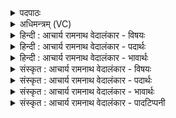 <details><summary>पदपाठः</summary>

य꣢त्। वा꣡हि꣢꣯ष्ठम्। तत्। अ꣣ग्न꣡ये꣢। बृ꣣ह꣢त्। अ꣣र्च। विभावसो। विभा। वसो। म꣡हि꣢꣯षी। इ꣣व। त्व꣢त्। र꣣यिः꣢। त्वत्। वा꣡जाः꣢꣯। उत्। ई꣣रते। ८६।
</details>

<details><summary>अधिमन्त्रम् (VC)</summary>

- अग्निः
- वसूयव आत्रेयः
- अनुष्टुप्
- गान्धारः
- आग्नेयं काण्डम्
</details>

<details><summary>हिन्दी : आचार्य रामनाथ वेदालंकार - विषयः</summary>

अगले मन्त्र में यह कहा गया है कि परमात्मा को हृदय से निकला हुआ स्तोत्र ही अर्पित करना चाहिए।
</details>

<details><summary>हिन्दी : आचार्य रामनाथ वेदालंकार - पदार्थः</summary>

पदार्थान्वयभाषाः -  (यत्) जो स्तोत्र (वाहिष्ठम्) हृदयगत भक्तिभाव का अतिशय वाहक हो (तत्) वही (अग्नये) तेजःस्वरूप परमात्मा के लिए, देय होता है। तदनुसार, हे (विभावसो) तेजोधन जीवात्मन् ! तू उस परमात्मा की (बृहत्) बहुत (अर्च) पूजा कर। हे परमात्मन् ! (त्वत्) आपके पास से (महिषी इव) महती भूमि के समान (रयिः) समस्त धन तथा (त्वत्) आपके पास से (वाजाः) अन्न और बल (उदीरते) उत्पन्न होते हैं ॥६॥ इस मन्त्र में उपमालङ्कार है। जैसे विशाल पृथिवी तुझसे उत्पन्न होती है, वैसे ही तुझसे रयि और वाज भी उत्पन्न होते हैं, यह भाव है ॥६॥
</details>

<details><summary>हिन्दी : आचार्य रामनाथ वेदालंकार - भावार्थः</summary>

भावार्थभाषाः -  जैसे परमात्मा ने हमारे उपकार के लिए भूमि रची है, वैसे ही सब धन-धान्य आदि और बल-पराक्रम, सद्गुण आदि भी हमें दिए हैं। इसलिए हार्दिक भक्तिभाव से उसकी वन्दना करनी चाहिए ॥६॥
</details>

<details><summary>संस्कृत : आचार्य रामनाथ वेदालंकार - विषयः</summary>

परमात्मने हृद्यं स्तोत्रमर्पणीयमित्युच्यते।
</details>

<details><summary>संस्कृत : आचार्य रामनाथ वेदालंकार - पदार्थः</summary>

पदार्थान्वयभाषाः -  (यत्) स्तोत्रम् (वाहिष्ठम्) वोढृतमम्, अतिशयेन सहृदयगतभक्ति- भावस्य प्रापकम् भवेत् (तत्) स्तोत्रम् (अग्नये) तेजःस्वरूपाय परमात्मने, देयमिति शेषः। तदनुसारम् हे (विभावसो) दीप्तिधन जीवात्मन् ! त्वं परमात्मानम् (बृहत्) बहु (अर्च) पूजय। हे परमात्मन् ! (त्वत्) तव सकाशात् (महिषी२ इव) महती भूमिरिव। महिष इति महन्नाम। निघं० ३।३, ततः स्त्रियां महिषी। भूरिति महिषी। तै० ब्रा० ३।९।४।५। (रयिः) सर्वं धनम्, (त्वत्) तव सकाशात् (वाजाः) अन्नानि बलानि च (उदीरते) उद्गच्छन्ति, उत्पद्यन्ते। उत् पूर्वः ईर गतौ कम्पने च, ततः लटि प्रथमपुरुषबहुवचने रूपम् ॥६॥३ अत्रोपमालङ्कारः। यथा महती पृथिवी त्वद् उदीर्ते, तथा त्वद् रयिर्वाजाश्च उदीरते इति भावः ॥६॥
</details>

<details><summary>संस्कृत : आचार्य रामनाथ वेदालंकार - भावार्थः</summary>

भावार्थभाषाः -  यथा परमात्मनाऽस्माकमुपकाराय भूमी रचिता, तथैव निखिलं धनधान्यादिकं बलपराक्रमसद्गुणादिकं चाप्यस्मभ्यं प्रदत्तमस्ति। अतो हार्दिकेन भक्तिभावेन स सवैर्वन्दनीयः ॥६॥
</details>

<details><summary>संस्कृत : आचार्य रामनाथ वेदालंकार - पादटिप्पनी</summary>

टिप्पणी:   १. ऋ० ५।२५।७। य० २६।१२, ऋषिः नोधा गोतमः। २. महिषी, महिषशब्दो महन्नाम। महती रयिः धनम्, त्वत्तः उदीरते उद्गच्छति। इवेति पूरणः—इति भ०। ३. दयानन्दर्षिर्मन्त्रमिमम् ऋग्भाष्ये यजुर्भाष्ये च विद्वत्पक्षे व्याख्यातवान्।
</details>
